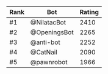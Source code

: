 Rank|Bot|Rating
---|---|---
#1|@NilatacBot|2410
#2|@OpeningsBot|2265
#3|@anti-bot|2252
#4|@CatNail|2090
#5|@pawnrobot|1966
